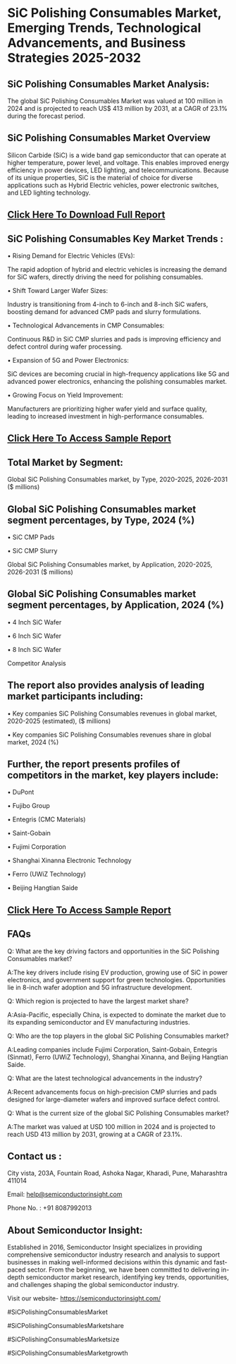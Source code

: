 SiC Polishing Consumables Market, Emerging Trends, Technological Advancements, and Business Strategies 2025-2032
=
SiC Polishing Consumables Market Analysis:
-
The global SiC Polishing Consumables Market was valued at 100 million in 2024 and is projected to reach US$ 413 million by 2031, at a CAGR of 23.1% during the forecast period.

SiC Polishing Consumables Market Overview
-
Silicon Carbide (SiC) is a wide band gap semiconductor that can operate at higher temperature, power level, and voltage. This enables improved energy efficiency in power devices, LED lighting, and telecommunications. Because of its unique properties, SiC is the material of choice for diverse applications such as Hybrid Electric vehicles, power electronic switches, and LED lighting technology.

[Click Here To Download Full Report](https://semiconductorinsight.com/report/sic-polishing-consumables-market/)
-
SiC Polishing Consumables Key Market Trends  :
-
•	Rising Demand for Electric Vehicles (EVs):

The rapid adoption of hybrid and electric vehicles is increasing the demand for SiC wafers, directly driving the need for polishing consumables.

•	Shift Toward Larger Wafer Sizes:

Industry is transitioning from 4-inch to 6-inch and 8-inch SiC wafers, boosting demand for advanced CMP pads and slurry formulations.

•	Technological Advancements in CMP Consumables:

Continuous R&D in SiC CMP slurries and pads is improving efficiency and defect control during wafer processing.

•	Expansion of 5G and Power Electronics:

SiC devices are becoming crucial in high-frequency applications like 5G and advanced power electronics, enhancing the polishing consumables market.

•	Growing Focus on Yield Improvement:

Manufacturers are prioritizing higher wafer yield and surface quality, leading to increased investment in high-performance consumables.

[Click Here To Access Sample Report](https://semiconductorinsight.com/download-sample-report/?product_id=90939)
-
Total Market by Segment:
-
Global SiC Polishing Consumables market, by Type, 2020-2025, 2026-2031 ($ millions)

Global SiC Polishing Consumables market segment percentages, by Type, 2024 (%)
-
•	SiC CMP Pads

•	SiC CMP Slurry

Global SiC Polishing Consumables market, by Application, 2020-2025, 2026-2031 ($ millions)

Global SiC Polishing Consumables market segment percentages, by Application, 2024 (%)
-
•	4 Inch SiC Wafer

•	6 Inch SiC Wafer

•	8 Inch SiC Wafer

Competitor Analysis

The report also provides analysis of leading market participants including:
-
•	Key companies SiC Polishing Consumables revenues in global market, 2020-2025 (estimated), ($ millions)

•	Key companies SiC Polishing Consumables revenues share in global market, 2024 (%)

Further, the report presents profiles of competitors in the market, key players include:
-
•	DuPont

•	Fujibo Group

•	Entegris (CMC Materials)

•	Saint-Gobain

•	Fujimi Corporation

•	Shanghai Xinanna Electronic Technology

•	Ferro (UWiZ Technology)

•	Beijing Hangtian Saide

[Click Here To Access Sample Report](https://semiconductorinsight.com/download-sample-report/?product_id=90939)
-
FAQs
-
Q: What are the key driving factors and opportunities in the SiC Polishing Consumables market?

A:The key drivers include rising EV production, growing use of SiC in power electronics, and government support for green technologies. Opportunities lie in 8-inch wafer adoption and 5G infrastructure development.

Q: Which region is projected to have the largest market share?

A:Asia-Pacific, especially China, is expected to dominate the market due to its expanding semiconductor and EV manufacturing industries.

Q: Who are the top players in the global SiC Polishing Consumables market?

A:Leading companies include Fujimi Corporation, Saint-Gobain, Entegris (Sinmat), Ferro (UWiZ Technology), Shanghai Xinanna, and Beijing Hangtian Saide.

Q: What are the latest technological advancements in the industry?

A:Recent advancements focus on high-precision CMP slurries and pads designed for large-diameter wafers and improved surface defect control.

Q: What is the current size of the global SiC Polishing Consumables market?

A:The market was valued at USD 100 million in 2024 and is projected to reach USD 413 million by 2031, growing at a CAGR of 23.1%.

Contact us : 
-
City vista, 203A, Fountain Road, Ashoka Nagar, Kharadi, Pune, Maharashtra 411014

Email: help@semiconductorinsight.com

Phone No. : +91 8087992013

About Semiconductor Insight:
-
Established in 2016, Semiconductor Insight specializes in providing comprehensive semiconductor industry research and analysis to support businesses in making well-informed decisions within this dynamic and fast-paced sector. From the beginning, we have been committed to delivering in-depth semiconductor market research, identifying key trends, opportunities, and challenges shaping the global semiconductor industry.

Visit our website- https://semiconductorinsight.com/

#SiCPolishingConsumablesMarket 

#SiCPolishingConsumablesMarketshare

#SiCPolishingConsumablesMarketsize

#SiCPolishingConsumablesMarketgrowth 
 
 

